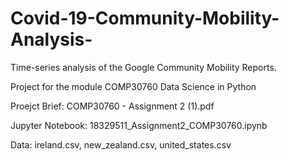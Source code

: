 # Covid-19-Community-Mobility-Analysis-
Time-series analysis of the Google Community Mobility Reports.

Project for the module COMP30760 Data Science in Python

Proejct Brief: COMP30760 - Assignment 2 (1).pdf

Jupyter Notebook: 18329511_Assignment2_COMP30760.ipynb

Data: ireland.csv, new_zealand.csv, united_states.csv
